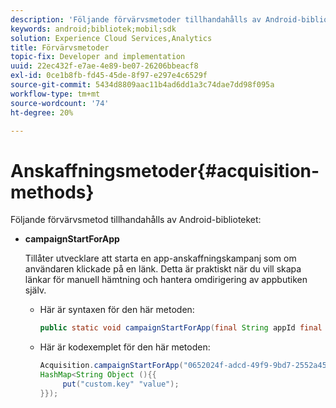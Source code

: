 ```yaml
---
description: 'Följande förvärvsmetoder tillhandahålls av Android-biblioteket '
keywords: android;bibliotek;mobil;sdk
solution: Experience Cloud Services,Analytics
title: Förvärvsmetoder
topic-fix: Developer and implementation
uuid: 22ec432f-e7ae-4e89-be07-26206bbeacf8
exl-id: 0ce1b8fb-fd45-45de-8f97-e297e4c6529f
source-git-commit: 5434d8809aac11b4ad6dd1a3c74dae7dd98f095a
workflow-type: tm+mt
source-wordcount: '74'
ht-degree: 20%

---
```


# Anskaffningsmetoder{#acquisition-methods}

Följande förvärvsmetod tillhandahålls av Android-biblioteket:

* **campaignStartForApp**

   Tillåter utvecklare att starta en app-anskaffningskampanj som om användaren klickade på en länk. Detta är praktiskt när du vill skapa länkar för manuell hämtning och hantera omdirigering av appbutiken själv.

   * Här är syntaxen för den här metoden:

      ```java
      public static void campaignStartForApp(final String appId final Map<String Object> data); 
      ```

   * Här är kodexemplet för den här metoden:

      ```java
      Acquisition.campaignStartForApp("0652024f-adcd-49f9-9bd7-2552a4564d2f" new 
      HashMap<String Object (){{
           put("custom.key" "value");
      }}); 
      ```

